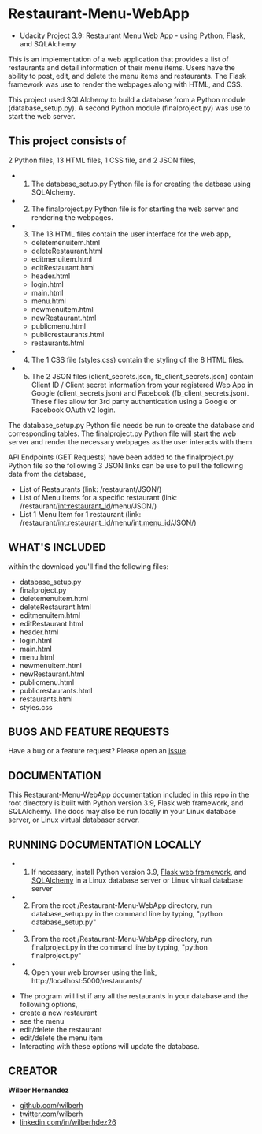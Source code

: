 # Restaurant-Menu-WebApp
- Udacity Project 3.9:  Restaurant Menu Web App - using Python, Flask, and SQLAlchemy


This is an implementation of a web application that provides a list of restaurants and detail information of their menu items.  Users have the ability to post, edit, and delete the menu items and restaurants.  The Flask framework was use to render the webpages along with HTML, and CSS.

This project used SQLAlchemy to build a database from a Python module (database_setup.py).
A second Python module (finalproject.py) was use to start the web server.

## This project consists of 
2 Python files, 13 HTML files, 1 CSS file, and 2 JSON files,

* 1. The database_setup.py Python file is for creating the datbase using SQLAlchemy.  
* 2. The finalproject.py Python file is for starting the web server and rendering the webpages.  
* 3. The 13 HTML files contain the user interface for the web app,
  * deletemenuitem.html
  * deleteRestaurant.html
  * editmenuitem.html
  * editRestaurant.html
  * header.html
  * login.html
  * main.html
  * menu.html
  * newmenuitem.html
  * newRestaurant.html
  * publicmenu.html
  * publicrestaurants.html
  * restaurants.html
* 4. The 1 CSS file (styles.css) contain the styling of the 8 HTML files.
* 5. The 2 JSON files (client_secrets.json, fb_client_secrets.json) contain Client ID / Client secret information from your registered Wep App in Google (client_secrets.json) and Facebook (fb_client_secrets.json).  These files allow for 3rd party authentication using a Google or Facebook OAuth v2 login.

The database_setup.py Python file needs be run to create the database and corresponding tables.  The finalproject.py Python file will start the web server and render the necessary webpages as the user interacts with them.

API Endpoints (GET Requests) have been added to the finalproject.py Python file so the following 3 JSON links can be use to pull the following data from the database,
* List of Restaurants (link:  /restaurant/JSON/)
* List of Menu Items for a specific restaurant (link:  /restaurant/<int:restaurant_id>/menu/JSON/)
* List 1 Menu Item for 1 restaurant (link:  /restaurant/<int:restaurant_id>/menu/<int:menu_id>/JSON/)


## WHAT'S INCLUDED
within the download you'll find the following files:
- database_setup.py
- finalproject.py
- deletemenuitem.html
- deleteRestaurant.html
- editmenuitem.html
- editRestaurant.html
- header.html
- login.html
- main.html
- menu.html
- newmenuitem.html
- newRestaurant.html
- publicmenu.html
- publicrestaurants.html
- restaurants.html
- styles.css


## BUGS AND FEATURE REQUESTS
Have a bug or a feature request? Please open an [issue](https://github.com/wilberh/Restaurant-Menu-WebApp/issues/new).

## DOCUMENTATION
This Restaurant-Menu-WebApp documentation included in this repo in the root directory is built with Python version 3.9, Flask web framework, and SQLAlchemy.  The docs may also be run locally in your Linux database server, or Linux virtual databaser server.


## RUNNING DOCUMENTATION LOCALLY
- 1. If necessary, install Python version 3.9, [Flask web framework](https://flask.palletsprojects.com/), and [SQLAlchemy](http://www.sqlalchemy.org/download.html) in a Linux database server or Linux virtual database server
- 2. From the root /Restaurant-Menu-WebApp directory, run database_setup.py in the command line by typing, "python database_setup.py" 
- 3. From the root /Restaurant-Menu-WebApp directory, run finalproject.py in the command line by typing, "python finalproject.py"
- 4. Open your web browser using the link, http://localhost:5000/restaurants/
* The program will list if any all the restaurants in your database and the following options,
 * create a new restaurant
 * see the menu
 * edit/delete the restaurant
 * edit/delete the menu item
* Interacting with these options will update the database.


## CREATOR
**Wilber Hernandez**
- [github.com/wilberh](https://github.com/wilberh)
- [twitter.com/wilberh](https://twitter.com/wilberhdez)
- [linkedin.com/in/wilberhdez26](https://www.linkedin.com/in/wilberhdez26/)
